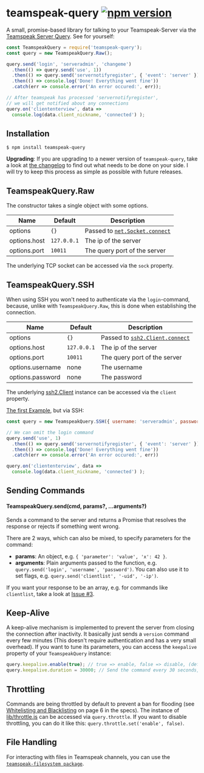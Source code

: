 # teamspeak-query [![npm version](https://badge.fury.io/js/teamspeak-query.svg)](https://badge.fury.io/js/teamspeak-query)
A small, promise-based library for talking to your Teamspeak-Server via the [Teamspeak Server Query](http://media.teamspeak.com/ts3_literature/TeamSpeak%203%20Server%20Query%20Manual.pdf). See for yourself:
<a name="usage-example"></a>
```javascript
const TeamspeakQuery = require('teamspeak-query');
const query = new TeamspeakQuery.Raw();

query.send('login', 'serveradmin', 'changeme')
  .then(() => query.send('use', 1))
  .then(() => query.send('servernotifyregister', { 'event': 'server' }))
  .then(() => console.log('Done! Everything went fine'))
  .catch(err => console.error('An error occured:', err));

// After teamspeak has processed 'servernotifyregister',
// we will get notified about any connections
query.on('cliententerview', data =>
  console.log(data.client_nickname, 'connected') );
```

## Installation
```shell
$ npm install teamspeak-query
```
**Upgrading**: If you are upgrading to a newer version of `teamspeak-query`, take a look at [the changelog](https://github.com/schroffl/teamspeak-query/releases) to find out what needs to be done on your side. I will try to keep this process as simple as possible with future releases.

## TeamspeakQuery.Raw
The constructor takes a single object with some options.

| Name         | Default     | Description                         |
| ------------ | ----------- | ----------------------------------- |
| options      | `{}`        | Passed to [`net.Socket.connect`](https://nodejs.org/api/net.html#net_socket_connect_options_connectlistener) |
| options.host | `127.0.0.1` | The ip of the server                |
| options.port | `10011`     | The query port of the server        |

The underlying TCP socket can be accessed via the `sock` property.

## TeamspeakQuery.SSH
When using SSH you won't need to authenticate via the `login`-command, because, unlike with `TeamspeakQuery.Raw`,
this is done when establishing the connection.

| Name         | Default     | Description                         |
| ------------ | ----------- | ----------------------------------- |
| options      | `{}`        | Passed to [`ssh2.Client.connect`](https://www.npmjs.com/package/ssh2#client-methods) |
| options.host | `127.0.0.1` | The ip of the server                |
| options.port | `10011`     | The query port of the server        |
| options.username | none    | The username                        |
| options.password | none    | The password                        |

The underlying [ssh2.Client](https://www.npmjs.com/package/ssh2#client) instance can be accessed via the `client` property.

[The first Example](#usage-example), but via SSH:

```javascript
const query = new TeamspeakQuery.SSH({ username: 'serveradmin', password: 'changeme' });

// We can omit the login command
query.send('use', 1)
  .then(() => query.send('servernotifyregister', { 'event': 'server' }))
  .then(() => console.log('Done! Everything went fine'))
  .catch(err => console.error('An error occured:', err))

query.on('cliententerview', data =>
  console.log(data.client_nickname, 'connected') );
```

## Sending Commands
#### TeamspeakQuery.send(cmd, params?, ...arguments?)
Sends a command to the server and returns a Promise that resolves the response or rejects if something went wrong.

There are 2 ways, which can also be mixed, to specify parameters for the command:
* **params**: An object, e.g. `{ 'parameter': 'value', 'x': 42 }`.
* **arguments**: Plain arguments passed to the function, e.g. `query.send('login', 'username', 'password')`.
You can also use it to set flags, e.g. `query.send('clientlist', '-uid', '-ip')`.

If you want your response to be an array, e.g. for commands like `clientlist`, take a look at [Issue #3](https://github.com/schroffl/teamspeak-query/issues/3#issuecomment-359252099).

## Keep-Alive
A keep-alive mechanism is implemented to prevent the server from closing the connection after inactivity. It basically just sends a `version` command every few minutes (This doesn't require authentication and has a very small overhead).
If you want to tune its parameters, you can access the `keepalive` property of your `TeamspeakQuery` instance:
```javascript
query.keepalive.enable(true); // true => enable, false => disable, (default: true)
query.keepalive.duration = 30000; // Send the command every 30 seconds, (default: 5 minutes)
```

## Throttling
Commands are being throttled by default to prevent a ban for flooding (see [Whitelisting and Blacklisting](http://media.teamspeak.com/ts3_literature/TeamSpeak%203%20Server%20Query%20Manual.pdf?#page=6) on page 6 in the specs).
The instance of [lib/throttle.js](lib/throttle.js) can be accessed via `query.throttle`.
If you want to disable throttling, you can do it like this: `query.throttle.set('enable', false)`.

## File Handling
For interacting with files in Teamspeak channels, you can use the [`teamspeak-filesystem package`](https://github.com/schroffl/teamspeak-filesystem).
